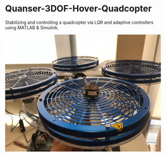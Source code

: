 # Quanser-3DOF-Hover-Quadcopter
Stabilizing and controlling a quadcopter via LQR and adaptive controllers using MATLAB &amp; Simulink.

![](/PHOTO-2019-12-03-16-04-56.jpg)
